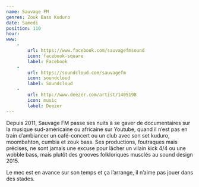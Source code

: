 ```yaml
---
name: Sauvage FM
genres: Zouk Bass Kuduro
date: Samedi
position: 110
hour:
www:
    -
        url: https://www.facebook.com/sauvagefmsound
        icon: facebook-square
        label: Facebook
    -
        url: https://soundcloud.com/sauvagefm
        icon: soundcloud
        label: Soundcloud
    -
        url: http://www.deezer.com/artist/1405198
        icon: music
        label: Deezer
---
```

Depuis 2011, Sauvage FM passe ses nuits à se gaver de documentaires sur la musique sud-américaine ou africaine sur Youtube, quand il n’est pas en train d’ambiancer un café-concert ou un club avec son set kuduro, moombahton, cumbia et zouk bass. Ses productions, foutraques mais précises, ne sont jamais une excuse pour lâcher un vilain kick 4/4 ou une wobble bass, mais plutôt des grooves folkloriques musclés au sound design 2015.

Le mec est en avance sur son temps et ça l’arrange, il n’aime pas jouer dans des stades.

